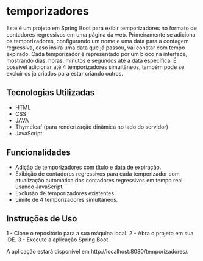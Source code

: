 # temporizadores

Este é um projeto em Spring Boot para exibir temporizadores no formato de contadores regressivos em uma página da web. 
Primeiramente se adiciona os temporizadores, configurando um nome e uma data para a contagem regressiva, caso insira uma data que já passou, vai constar com tempo expirado.
Cada temporizador é representado por um bloco na interface, mostrando dias, horas, minutos e segundos até a data específica.
É possivel adicionar até 4 temporizadores simultâneos, também pode se excluir os ja criados para estar criando outros.

## Tecnologias Utilizadas

- HTML
- CSS
- JAVA
- Thymeleaf (para renderização dinâmica no lado do servidor)
- JavaScript

## Funcionalidades

- Adição de temporizadores com título e data de expiração.
- Exibição de contadores regressivos para cada temporizador com atualização automática dos contadores regressivos em tempo real usando JavaScript.
- Exclusão de temporizadores existentes.
- Limite de 4 temporizadores simultâneos.
  
## Instruções de Uso

1 - Clone o repositório para a sua máquina local.
2 - Abra o projeto em sua IDE.
3 - Execute a aplicação Spring Boot.

A aplicação estará disponível em http://localhost:8080/temporizadores/.
